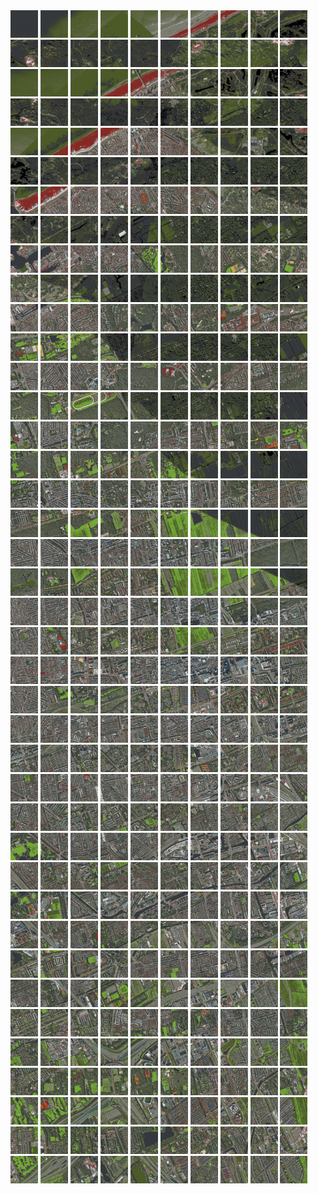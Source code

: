 <html>
<div>
<img src="https://github.com/HakkaTjakka/NL_TILE_MAP/blob/main/18/608/-1050/r.6080.-10500.png" height="44" width="44">
<img src="https://github.com/HakkaTjakka/NL_TILE_MAP/blob/main/18/608/-1050/r.6081.-10500.png" height="44" width="44">
<img src="https://github.com/HakkaTjakka/NL_TILE_MAP/blob/main/18/608/-1050/r.6082.-10500.png" height="44" width="44">
<img src="https://github.com/HakkaTjakka/NL_TILE_MAP/blob/main/18/608/-1050/r.6083.-10500.png" height="44" width="44">
<img src="https://github.com/HakkaTjakka/NL_TILE_MAP/blob/main/18/608/-1050/r.6084.-10500.png" height="44" width="44">
<img src="https://github.com/HakkaTjakka/NL_TILE_MAP/blob/main/18/608/-1050/r.6085.-10500.png" height="44" width="44">
<img src="https://github.com/HakkaTjakka/NL_TILE_MAP/blob/main/18/608/-1050/r.6086.-10500.png" height="44" width="44">
<img src="https://github.com/HakkaTjakka/NL_TILE_MAP/blob/main/18/608/-1050/r.6087.-10500.png" height="44" width="44">
<img src="https://github.com/HakkaTjakka/NL_TILE_MAP/blob/main/18/608/-1050/r.6088.-10500.png" height="44" width="44">
<img src="https://github.com/HakkaTjakka/NL_TILE_MAP/blob/main/18/608/-1050/r.6089.-10500.png" height="44" width="44">
<img src="https://github.com/HakkaTjakka/NL_TILE_MAP/blob/main/18/609/-1050/r.6090.-10500.png" height="44" width="44">
<img src="https://github.com/HakkaTjakka/NL_TILE_MAP/blob/main/18/609/-1050/r.6091.-10500.png" height="44" width="44">
<img src="https://github.com/HakkaTjakka/NL_TILE_MAP/blob/main/18/609/-1050/r.6092.-10500.png" height="44" width="44">
<img src="https://github.com/HakkaTjakka/NL_TILE_MAP/blob/main/18/609/-1050/r.6093.-10500.png" height="44" width="44">
<img src="https://github.com/HakkaTjakka/NL_TILE_MAP/blob/main/18/609/-1050/r.6094.-10500.png" height="44" width="44">
<img src="https://github.com/HakkaTjakka/NL_TILE_MAP/blob/main/18/609/-1050/r.6095.-10500.png" height="44" width="44">
<img src="https://github.com/HakkaTjakka/NL_TILE_MAP/blob/main/18/609/-1050/r.6096.-10500.png" height="44" width="44">
<img src="https://github.com/HakkaTjakka/NL_TILE_MAP/blob/main/18/609/-1050/r.6097.-10500.png" height="44" width="44">
<img src="https://github.com/HakkaTjakka/NL_TILE_MAP/blob/main/18/609/-1050/r.6098.-10500.png" height="44" width="44">
<img src="https://github.com/HakkaTjakka/NL_TILE_MAP/blob/main/18/609/-1050/r.6099.-10500.png" height="44" width="44">
<br>
<img src="https://github.com/HakkaTjakka/NL_TILE_MAP/blob/main/18/608/-1050/r.6080.-10499.png" height="44" width="44">
<img src="https://github.com/HakkaTjakka/NL_TILE_MAP/blob/main/18/608/-1050/r.6081.-10499.png" height="44" width="44">
<img src="https://github.com/HakkaTjakka/NL_TILE_MAP/blob/main/18/608/-1050/r.6082.-10499.png" height="44" width="44">
<img src="https://github.com/HakkaTjakka/NL_TILE_MAP/blob/main/18/608/-1050/r.6083.-10499.png" height="44" width="44">
<img src="https://github.com/HakkaTjakka/NL_TILE_MAP/blob/main/18/608/-1050/r.6084.-10499.png" height="44" width="44">
<img src="https://github.com/HakkaTjakka/NL_TILE_MAP/blob/main/18/608/-1050/r.6085.-10499.png" height="44" width="44">
<img src="https://github.com/HakkaTjakka/NL_TILE_MAP/blob/main/18/608/-1050/r.6086.-10499.png" height="44" width="44">
<img src="https://github.com/HakkaTjakka/NL_TILE_MAP/blob/main/18/608/-1050/r.6087.-10499.png" height="44" width="44">
<img src="https://github.com/HakkaTjakka/NL_TILE_MAP/blob/main/18/608/-1050/r.6088.-10499.png" height="44" width="44">
<img src="https://github.com/HakkaTjakka/NL_TILE_MAP/blob/main/18/608/-1050/r.6089.-10499.png" height="44" width="44">
<img src="https://github.com/HakkaTjakka/NL_TILE_MAP/blob/main/18/609/-1050/r.6090.-10499.png" height="44" width="44">
<img src="https://github.com/HakkaTjakka/NL_TILE_MAP/blob/main/18/609/-1050/r.6091.-10499.png" height="44" width="44">
<img src="https://github.com/HakkaTjakka/NL_TILE_MAP/blob/main/18/609/-1050/r.6092.-10499.png" height="44" width="44">
<img src="https://github.com/HakkaTjakka/NL_TILE_MAP/blob/main/18/609/-1050/r.6093.-10499.png" height="44" width="44">
<img src="https://github.com/HakkaTjakka/NL_TILE_MAP/blob/main/18/609/-1050/r.6094.-10499.png" height="44" width="44">
<img src="https://github.com/HakkaTjakka/NL_TILE_MAP/blob/main/18/609/-1050/r.6095.-10499.png" height="44" width="44">
<img src="https://github.com/HakkaTjakka/NL_TILE_MAP/blob/main/18/609/-1050/r.6096.-10499.png" height="44" width="44">
<img src="https://github.com/HakkaTjakka/NL_TILE_MAP/blob/main/18/609/-1050/r.6097.-10499.png" height="44" width="44">
<img src="https://github.com/HakkaTjakka/NL_TILE_MAP/blob/main/18/609/-1050/r.6098.-10499.png" height="44" width="44">
<img src="https://github.com/HakkaTjakka/NL_TILE_MAP/blob/main/18/609/-1050/r.6099.-10499.png" height="44" width="44">
<br>
<img src="https://github.com/HakkaTjakka/NL_TILE_MAP/blob/main/18/608/-1050/r.6080.-10498.png" height="44" width="44">
<img src="https://github.com/HakkaTjakka/NL_TILE_MAP/blob/main/18/608/-1050/r.6081.-10498.png" height="44" width="44">
<img src="https://github.com/HakkaTjakka/NL_TILE_MAP/blob/main/18/608/-1050/r.6082.-10498.png" height="44" width="44">
<img src="https://github.com/HakkaTjakka/NL_TILE_MAP/blob/main/18/608/-1050/r.6083.-10498.png" height="44" width="44">
<img src="https://github.com/HakkaTjakka/NL_TILE_MAP/blob/main/18/608/-1050/r.6084.-10498.png" height="44" width="44">
<img src="https://github.com/HakkaTjakka/NL_TILE_MAP/blob/main/18/608/-1050/r.6085.-10498.png" height="44" width="44">
<img src="https://github.com/HakkaTjakka/NL_TILE_MAP/blob/main/18/608/-1050/r.6086.-10498.png" height="44" width="44">
<img src="https://github.com/HakkaTjakka/NL_TILE_MAP/blob/main/18/608/-1050/r.6087.-10498.png" height="44" width="44">
<img src="https://github.com/HakkaTjakka/NL_TILE_MAP/blob/main/18/608/-1050/r.6088.-10498.png" height="44" width="44">
<img src="https://github.com/HakkaTjakka/NL_TILE_MAP/blob/main/18/608/-1050/r.6089.-10498.png" height="44" width="44">
<img src="https://github.com/HakkaTjakka/NL_TILE_MAP/blob/main/18/609/-1050/r.6090.-10498.png" height="44" width="44">
<img src="https://github.com/HakkaTjakka/NL_TILE_MAP/blob/main/18/609/-1050/r.6091.-10498.png" height="44" width="44">
<img src="https://github.com/HakkaTjakka/NL_TILE_MAP/blob/main/18/609/-1050/r.6092.-10498.png" height="44" width="44">
<img src="https://github.com/HakkaTjakka/NL_TILE_MAP/blob/main/18/609/-1050/r.6093.-10498.png" height="44" width="44">
<img src="https://github.com/HakkaTjakka/NL_TILE_MAP/blob/main/18/609/-1050/r.6094.-10498.png" height="44" width="44">
<img src="https://github.com/HakkaTjakka/NL_TILE_MAP/blob/main/18/609/-1050/r.6095.-10498.png" height="44" width="44">
<img src="https://github.com/HakkaTjakka/NL_TILE_MAP/blob/main/18/609/-1050/r.6096.-10498.png" height="44" width="44">
<img src="https://github.com/HakkaTjakka/NL_TILE_MAP/blob/main/18/609/-1050/r.6097.-10498.png" height="44" width="44">
<img src="https://github.com/HakkaTjakka/NL_TILE_MAP/blob/main/18/609/-1050/r.6098.-10498.png" height="44" width="44">
<img src="https://github.com/HakkaTjakka/NL_TILE_MAP/blob/main/18/609/-1050/r.6099.-10498.png" height="44" width="44">
<br>
<img src="https://github.com/HakkaTjakka/NL_TILE_MAP/blob/main/18/608/-1050/r.6080.-10497.png" height="44" width="44">
<img src="https://github.com/HakkaTjakka/NL_TILE_MAP/blob/main/18/608/-1050/r.6081.-10497.png" height="44" width="44">
<img src="https://github.com/HakkaTjakka/NL_TILE_MAP/blob/main/18/608/-1050/r.6082.-10497.png" height="44" width="44">
<img src="https://github.com/HakkaTjakka/NL_TILE_MAP/blob/main/18/608/-1050/r.6083.-10497.png" height="44" width="44">
<img src="https://github.com/HakkaTjakka/NL_TILE_MAP/blob/main/18/608/-1050/r.6084.-10497.png" height="44" width="44">
<img src="https://github.com/HakkaTjakka/NL_TILE_MAP/blob/main/18/608/-1050/r.6085.-10497.png" height="44" width="44">
<img src="https://github.com/HakkaTjakka/NL_TILE_MAP/blob/main/18/608/-1050/r.6086.-10497.png" height="44" width="44">
<img src="https://github.com/HakkaTjakka/NL_TILE_MAP/blob/main/18/608/-1050/r.6087.-10497.png" height="44" width="44">
<img src="https://github.com/HakkaTjakka/NL_TILE_MAP/blob/main/18/608/-1050/r.6088.-10497.png" height="44" width="44">
<img src="https://github.com/HakkaTjakka/NL_TILE_MAP/blob/main/18/608/-1050/r.6089.-10497.png" height="44" width="44">
<img src="https://github.com/HakkaTjakka/NL_TILE_MAP/blob/main/18/609/-1050/r.6090.-10497.png" height="44" width="44">
<img src="https://github.com/HakkaTjakka/NL_TILE_MAP/blob/main/18/609/-1050/r.6091.-10497.png" height="44" width="44">
<img src="https://github.com/HakkaTjakka/NL_TILE_MAP/blob/main/18/609/-1050/r.6092.-10497.png" height="44" width="44">
<img src="https://github.com/HakkaTjakka/NL_TILE_MAP/blob/main/18/609/-1050/r.6093.-10497.png" height="44" width="44">
<img src="https://github.com/HakkaTjakka/NL_TILE_MAP/blob/main/18/609/-1050/r.6094.-10497.png" height="44" width="44">
<img src="https://github.com/HakkaTjakka/NL_TILE_MAP/blob/main/18/609/-1050/r.6095.-10497.png" height="44" width="44">
<img src="https://github.com/HakkaTjakka/NL_TILE_MAP/blob/main/18/609/-1050/r.6096.-10497.png" height="44" width="44">
<img src="https://github.com/HakkaTjakka/NL_TILE_MAP/blob/main/18/609/-1050/r.6097.-10497.png" height="44" width="44">
<img src="https://github.com/HakkaTjakka/NL_TILE_MAP/blob/main/18/609/-1050/r.6098.-10497.png" height="44" width="44">
<img src="https://github.com/HakkaTjakka/NL_TILE_MAP/blob/main/18/609/-1050/r.6099.-10497.png" height="44" width="44">
<br>
<img src="https://github.com/HakkaTjakka/NL_TILE_MAP/blob/main/18/608/-1050/r.6080.-10496.png" height="44" width="44">
<img src="https://github.com/HakkaTjakka/NL_TILE_MAP/blob/main/18/608/-1050/r.6081.-10496.png" height="44" width="44">
<img src="https://github.com/HakkaTjakka/NL_TILE_MAP/blob/main/18/608/-1050/r.6082.-10496.png" height="44" width="44">
<img src="https://github.com/HakkaTjakka/NL_TILE_MAP/blob/main/18/608/-1050/r.6083.-10496.png" height="44" width="44">
<img src="https://github.com/HakkaTjakka/NL_TILE_MAP/blob/main/18/608/-1050/r.6084.-10496.png" height="44" width="44">
<img src="https://github.com/HakkaTjakka/NL_TILE_MAP/blob/main/18/608/-1050/r.6085.-10496.png" height="44" width="44">
<img src="https://github.com/HakkaTjakka/NL_TILE_MAP/blob/main/18/608/-1050/r.6086.-10496.png" height="44" width="44">
<img src="https://github.com/HakkaTjakka/NL_TILE_MAP/blob/main/18/608/-1050/r.6087.-10496.png" height="44" width="44">
<img src="https://github.com/HakkaTjakka/NL_TILE_MAP/blob/main/18/608/-1050/r.6088.-10496.png" height="44" width="44">
<img src="https://github.com/HakkaTjakka/NL_TILE_MAP/blob/main/18/608/-1050/r.6089.-10496.png" height="44" width="44">
<img src="https://github.com/HakkaTjakka/NL_TILE_MAP/blob/main/18/609/-1050/r.6090.-10496.png" height="44" width="44">
<img src="https://github.com/HakkaTjakka/NL_TILE_MAP/blob/main/18/609/-1050/r.6091.-10496.png" height="44" width="44">
<img src="https://github.com/HakkaTjakka/NL_TILE_MAP/blob/main/18/609/-1050/r.6092.-10496.png" height="44" width="44">
<img src="https://github.com/HakkaTjakka/NL_TILE_MAP/blob/main/18/609/-1050/r.6093.-10496.png" height="44" width="44">
<img src="https://github.com/HakkaTjakka/NL_TILE_MAP/blob/main/18/609/-1050/r.6094.-10496.png" height="44" width="44">
<img src="https://github.com/HakkaTjakka/NL_TILE_MAP/blob/main/18/609/-1050/r.6095.-10496.png" height="44" width="44">
<img src="https://github.com/HakkaTjakka/NL_TILE_MAP/blob/main/18/609/-1050/r.6096.-10496.png" height="44" width="44">
<img src="https://github.com/HakkaTjakka/NL_TILE_MAP/blob/main/18/609/-1050/r.6097.-10496.png" height="44" width="44">
<img src="https://github.com/HakkaTjakka/NL_TILE_MAP/blob/main/18/609/-1050/r.6098.-10496.png" height="44" width="44">
<img src="https://github.com/HakkaTjakka/NL_TILE_MAP/blob/main/18/609/-1050/r.6099.-10496.png" height="44" width="44">
<br>
<img src="https://github.com/HakkaTjakka/NL_TILE_MAP/blob/main/18/608/-1050/r.6080.-10495.png" height="44" width="44">
<img src="https://github.com/HakkaTjakka/NL_TILE_MAP/blob/main/18/608/-1050/r.6081.-10495.png" height="44" width="44">
<img src="https://github.com/HakkaTjakka/NL_TILE_MAP/blob/main/18/608/-1050/r.6082.-10495.png" height="44" width="44">
<img src="https://github.com/HakkaTjakka/NL_TILE_MAP/blob/main/18/608/-1050/r.6083.-10495.png" height="44" width="44">
<img src="https://github.com/HakkaTjakka/NL_TILE_MAP/blob/main/18/608/-1050/r.6084.-10495.png" height="44" width="44">
<img src="https://github.com/HakkaTjakka/NL_TILE_MAP/blob/main/18/608/-1050/r.6085.-10495.png" height="44" width="44">
<img src="https://github.com/HakkaTjakka/NL_TILE_MAP/blob/main/18/608/-1050/r.6086.-10495.png" height="44" width="44">
<img src="https://github.com/HakkaTjakka/NL_TILE_MAP/blob/main/18/608/-1050/r.6087.-10495.png" height="44" width="44">
<img src="https://github.com/HakkaTjakka/NL_TILE_MAP/blob/main/18/608/-1050/r.6088.-10495.png" height="44" width="44">
<img src="https://github.com/HakkaTjakka/NL_TILE_MAP/blob/main/18/608/-1050/r.6089.-10495.png" height="44" width="44">
<img src="https://github.com/HakkaTjakka/NL_TILE_MAP/blob/main/18/609/-1050/r.6090.-10495.png" height="44" width="44">
<img src="https://github.com/HakkaTjakka/NL_TILE_MAP/blob/main/18/609/-1050/r.6091.-10495.png" height="44" width="44">
<img src="https://github.com/HakkaTjakka/NL_TILE_MAP/blob/main/18/609/-1050/r.6092.-10495.png" height="44" width="44">
<img src="https://github.com/HakkaTjakka/NL_TILE_MAP/blob/main/18/609/-1050/r.6093.-10495.png" height="44" width="44">
<img src="https://github.com/HakkaTjakka/NL_TILE_MAP/blob/main/18/609/-1050/r.6094.-10495.png" height="44" width="44">
<img src="https://github.com/HakkaTjakka/NL_TILE_MAP/blob/main/18/609/-1050/r.6095.-10495.png" height="44" width="44">
<img src="https://github.com/HakkaTjakka/NL_TILE_MAP/blob/main/18/609/-1050/r.6096.-10495.png" height="44" width="44">
<img src="https://github.com/HakkaTjakka/NL_TILE_MAP/blob/main/18/609/-1050/r.6097.-10495.png" height="44" width="44">
<img src="https://github.com/HakkaTjakka/NL_TILE_MAP/blob/main/18/609/-1050/r.6098.-10495.png" height="44" width="44">
<img src="https://github.com/HakkaTjakka/NL_TILE_MAP/blob/main/18/609/-1050/r.6099.-10495.png" height="44" width="44">
<br>
<img src="https://github.com/HakkaTjakka/NL_TILE_MAP/blob/main/18/608/-1050/r.6080.-10494.png" height="44" width="44">
<img src="https://github.com/HakkaTjakka/NL_TILE_MAP/blob/main/18/608/-1050/r.6081.-10494.png" height="44" width="44">
<img src="https://github.com/HakkaTjakka/NL_TILE_MAP/blob/main/18/608/-1050/r.6082.-10494.png" height="44" width="44">
<img src="https://github.com/HakkaTjakka/NL_TILE_MAP/blob/main/18/608/-1050/r.6083.-10494.png" height="44" width="44">
<img src="https://github.com/HakkaTjakka/NL_TILE_MAP/blob/main/18/608/-1050/r.6084.-10494.png" height="44" width="44">
<img src="https://github.com/HakkaTjakka/NL_TILE_MAP/blob/main/18/608/-1050/r.6085.-10494.png" height="44" width="44">
<img src="https://github.com/HakkaTjakka/NL_TILE_MAP/blob/main/18/608/-1050/r.6086.-10494.png" height="44" width="44">
<img src="https://github.com/HakkaTjakka/NL_TILE_MAP/blob/main/18/608/-1050/r.6087.-10494.png" height="44" width="44">
<img src="https://github.com/HakkaTjakka/NL_TILE_MAP/blob/main/18/608/-1050/r.6088.-10494.png" height="44" width="44">
<img src="https://github.com/HakkaTjakka/NL_TILE_MAP/blob/main/18/608/-1050/r.6089.-10494.png" height="44" width="44">
<img src="https://github.com/HakkaTjakka/NL_TILE_MAP/blob/main/18/609/-1050/r.6090.-10494.png" height="44" width="44">
<img src="https://github.com/HakkaTjakka/NL_TILE_MAP/blob/main/18/609/-1050/r.6091.-10494.png" height="44" width="44">
<img src="https://github.com/HakkaTjakka/NL_TILE_MAP/blob/main/18/609/-1050/r.6092.-10494.png" height="44" width="44">
<img src="https://github.com/HakkaTjakka/NL_TILE_MAP/blob/main/18/609/-1050/r.6093.-10494.png" height="44" width="44">
<img src="https://github.com/HakkaTjakka/NL_TILE_MAP/blob/main/18/609/-1050/r.6094.-10494.png" height="44" width="44">
<img src="https://github.com/HakkaTjakka/NL_TILE_MAP/blob/main/18/609/-1050/r.6095.-10494.png" height="44" width="44">
<img src="https://github.com/HakkaTjakka/NL_TILE_MAP/blob/main/18/609/-1050/r.6096.-10494.png" height="44" width="44">
<img src="https://github.com/HakkaTjakka/NL_TILE_MAP/blob/main/18/609/-1050/r.6097.-10494.png" height="44" width="44">
<img src="https://github.com/HakkaTjakka/NL_TILE_MAP/blob/main/18/609/-1050/r.6098.-10494.png" height="44" width="44">
<img src="https://github.com/HakkaTjakka/NL_TILE_MAP/blob/main/18/609/-1050/r.6099.-10494.png" height="44" width="44">
<br>
<img src="https://github.com/HakkaTjakka/NL_TILE_MAP/blob/main/18/608/-1050/r.6080.-10493.png" height="44" width="44">
<img src="https://github.com/HakkaTjakka/NL_TILE_MAP/blob/main/18/608/-1050/r.6081.-10493.png" height="44" width="44">
<img src="https://github.com/HakkaTjakka/NL_TILE_MAP/blob/main/18/608/-1050/r.6082.-10493.png" height="44" width="44">
<img src="https://github.com/HakkaTjakka/NL_TILE_MAP/blob/main/18/608/-1050/r.6083.-10493.png" height="44" width="44">
<img src="https://github.com/HakkaTjakka/NL_TILE_MAP/blob/main/18/608/-1050/r.6084.-10493.png" height="44" width="44">
<img src="https://github.com/HakkaTjakka/NL_TILE_MAP/blob/main/18/608/-1050/r.6085.-10493.png" height="44" width="44">
<img src="https://github.com/HakkaTjakka/NL_TILE_MAP/blob/main/18/608/-1050/r.6086.-10493.png" height="44" width="44">
<img src="https://github.com/HakkaTjakka/NL_TILE_MAP/blob/main/18/608/-1050/r.6087.-10493.png" height="44" width="44">
<img src="https://github.com/HakkaTjakka/NL_TILE_MAP/blob/main/18/608/-1050/r.6088.-10493.png" height="44" width="44">
<img src="https://github.com/HakkaTjakka/NL_TILE_MAP/blob/main/18/608/-1050/r.6089.-10493.png" height="44" width="44">
<img src="https://github.com/HakkaTjakka/NL_TILE_MAP/blob/main/18/609/-1050/r.6090.-10493.png" height="44" width="44">
<img src="https://github.com/HakkaTjakka/NL_TILE_MAP/blob/main/18/609/-1050/r.6091.-10493.png" height="44" width="44">
<img src="https://github.com/HakkaTjakka/NL_TILE_MAP/blob/main/18/609/-1050/r.6092.-10493.png" height="44" width="44">
<img src="https://github.com/HakkaTjakka/NL_TILE_MAP/blob/main/18/609/-1050/r.6093.-10493.png" height="44" width="44">
<img src="https://github.com/HakkaTjakka/NL_TILE_MAP/blob/main/18/609/-1050/r.6094.-10493.png" height="44" width="44">
<img src="https://github.com/HakkaTjakka/NL_TILE_MAP/blob/main/18/609/-1050/r.6095.-10493.png" height="44" width="44">
<img src="https://github.com/HakkaTjakka/NL_TILE_MAP/blob/main/18/609/-1050/r.6096.-10493.png" height="44" width="44">
<img src="https://github.com/HakkaTjakka/NL_TILE_MAP/blob/main/18/609/-1050/r.6097.-10493.png" height="44" width="44">
<img src="https://github.com/HakkaTjakka/NL_TILE_MAP/blob/main/18/609/-1050/r.6098.-10493.png" height="44" width="44">
<img src="https://github.com/HakkaTjakka/NL_TILE_MAP/blob/main/18/609/-1050/r.6099.-10493.png" height="44" width="44">
<br>
<img src="https://github.com/HakkaTjakka/NL_TILE_MAP/blob/main/18/608/-1050/r.6080.-10492.png" height="44" width="44">
<img src="https://github.com/HakkaTjakka/NL_TILE_MAP/blob/main/18/608/-1050/r.6081.-10492.png" height="44" width="44">
<img src="https://github.com/HakkaTjakka/NL_TILE_MAP/blob/main/18/608/-1050/r.6082.-10492.png" height="44" width="44">
<img src="https://github.com/HakkaTjakka/NL_TILE_MAP/blob/main/18/608/-1050/r.6083.-10492.png" height="44" width="44">
<img src="https://github.com/HakkaTjakka/NL_TILE_MAP/blob/main/18/608/-1050/r.6084.-10492.png" height="44" width="44">
<img src="https://github.com/HakkaTjakka/NL_TILE_MAP/blob/main/18/608/-1050/r.6085.-10492.png" height="44" width="44">
<img src="https://github.com/HakkaTjakka/NL_TILE_MAP/blob/main/18/608/-1050/r.6086.-10492.png" height="44" width="44">
<img src="https://github.com/HakkaTjakka/NL_TILE_MAP/blob/main/18/608/-1050/r.6087.-10492.png" height="44" width="44">
<img src="https://github.com/HakkaTjakka/NL_TILE_MAP/blob/main/18/608/-1050/r.6088.-10492.png" height="44" width="44">
<img src="https://github.com/HakkaTjakka/NL_TILE_MAP/blob/main/18/608/-1050/r.6089.-10492.png" height="44" width="44">
<img src="https://github.com/HakkaTjakka/NL_TILE_MAP/blob/main/18/609/-1050/r.6090.-10492.png" height="44" width="44">
<img src="https://github.com/HakkaTjakka/NL_TILE_MAP/blob/main/18/609/-1050/r.6091.-10492.png" height="44" width="44">
<img src="https://github.com/HakkaTjakka/NL_TILE_MAP/blob/main/18/609/-1050/r.6092.-10492.png" height="44" width="44">
<img src="https://github.com/HakkaTjakka/NL_TILE_MAP/blob/main/18/609/-1050/r.6093.-10492.png" height="44" width="44">
<img src="https://github.com/HakkaTjakka/NL_TILE_MAP/blob/main/18/609/-1050/r.6094.-10492.png" height="44" width="44">
<img src="https://github.com/HakkaTjakka/NL_TILE_MAP/blob/main/18/609/-1050/r.6095.-10492.png" height="44" width="44">
<img src="https://github.com/HakkaTjakka/NL_TILE_MAP/blob/main/18/609/-1050/r.6096.-10492.png" height="44" width="44">
<img src="https://github.com/HakkaTjakka/NL_TILE_MAP/blob/main/18/609/-1050/r.6097.-10492.png" height="44" width="44">
<img src="https://github.com/HakkaTjakka/NL_TILE_MAP/blob/main/18/609/-1050/r.6098.-10492.png" height="44" width="44">
<img src="https://github.com/HakkaTjakka/NL_TILE_MAP/blob/main/18/609/-1050/r.6099.-10492.png" height="44" width="44">
<br>
<img src="https://github.com/HakkaTjakka/NL_TILE_MAP/blob/main/18/608/-1050/r.6080.-10491.png" height="44" width="44">
<img src="https://github.com/HakkaTjakka/NL_TILE_MAP/blob/main/18/608/-1050/r.6081.-10491.png" height="44" width="44">
<img src="https://github.com/HakkaTjakka/NL_TILE_MAP/blob/main/18/608/-1050/r.6082.-10491.png" height="44" width="44">
<img src="https://github.com/HakkaTjakka/NL_TILE_MAP/blob/main/18/608/-1050/r.6083.-10491.png" height="44" width="44">
<img src="https://github.com/HakkaTjakka/NL_TILE_MAP/blob/main/18/608/-1050/r.6084.-10491.png" height="44" width="44">
<img src="https://github.com/HakkaTjakka/NL_TILE_MAP/blob/main/18/608/-1050/r.6085.-10491.png" height="44" width="44">
<img src="https://github.com/HakkaTjakka/NL_TILE_MAP/blob/main/18/608/-1050/r.6086.-10491.png" height="44" width="44">
<img src="https://github.com/HakkaTjakka/NL_TILE_MAP/blob/main/18/608/-1050/r.6087.-10491.png" height="44" width="44">
<img src="https://github.com/HakkaTjakka/NL_TILE_MAP/blob/main/18/608/-1050/r.6088.-10491.png" height="44" width="44">
<img src="https://github.com/HakkaTjakka/NL_TILE_MAP/blob/main/18/608/-1050/r.6089.-10491.png" height="44" width="44">
<img src="https://github.com/HakkaTjakka/NL_TILE_MAP/blob/main/18/609/-1050/r.6090.-10491.png" height="44" width="44">
<img src="https://github.com/HakkaTjakka/NL_TILE_MAP/blob/main/18/609/-1050/r.6091.-10491.png" height="44" width="44">
<img src="https://github.com/HakkaTjakka/NL_TILE_MAP/blob/main/18/609/-1050/r.6092.-10491.png" height="44" width="44">
<img src="https://github.com/HakkaTjakka/NL_TILE_MAP/blob/main/18/609/-1050/r.6093.-10491.png" height="44" width="44">
<img src="https://github.com/HakkaTjakka/NL_TILE_MAP/blob/main/18/609/-1050/r.6094.-10491.png" height="44" width="44">
<img src="https://github.com/HakkaTjakka/NL_TILE_MAP/blob/main/18/609/-1050/r.6095.-10491.png" height="44" width="44">
<img src="https://github.com/HakkaTjakka/NL_TILE_MAP/blob/main/18/609/-1050/r.6096.-10491.png" height="44" width="44">
<img src="https://github.com/HakkaTjakka/NL_TILE_MAP/blob/main/18/609/-1050/r.6097.-10491.png" height="44" width="44">
<img src="https://github.com/HakkaTjakka/NL_TILE_MAP/blob/main/18/609/-1050/r.6098.-10491.png" height="44" width="44">
<img src="https://github.com/HakkaTjakka/NL_TILE_MAP/blob/main/18/609/-1050/r.6099.-10491.png" height="44" width="44">
<br>
<img src="https://github.com/HakkaTjakka/NL_TILE_MAP/blob/main/18/608/-1049/r.6080.-10490.png" height="44" width="44">
<img src="https://github.com/HakkaTjakka/NL_TILE_MAP/blob/main/18/608/-1049/r.6081.-10490.png" height="44" width="44">
<img src="https://github.com/HakkaTjakka/NL_TILE_MAP/blob/main/18/608/-1049/r.6082.-10490.png" height="44" width="44">
<img src="https://github.com/HakkaTjakka/NL_TILE_MAP/blob/main/18/608/-1049/r.6083.-10490.png" height="44" width="44">
<img src="https://github.com/HakkaTjakka/NL_TILE_MAP/blob/main/18/608/-1049/r.6084.-10490.png" height="44" width="44">
<img src="https://github.com/HakkaTjakka/NL_TILE_MAP/blob/main/18/608/-1049/r.6085.-10490.png" height="44" width="44">
<img src="https://github.com/HakkaTjakka/NL_TILE_MAP/blob/main/18/608/-1049/r.6086.-10490.png" height="44" width="44">
<img src="https://github.com/HakkaTjakka/NL_TILE_MAP/blob/main/18/608/-1049/r.6087.-10490.png" height="44" width="44">
<img src="https://github.com/HakkaTjakka/NL_TILE_MAP/blob/main/18/608/-1049/r.6088.-10490.png" height="44" width="44">
<img src="https://github.com/HakkaTjakka/NL_TILE_MAP/blob/main/18/608/-1049/r.6089.-10490.png" height="44" width="44">
<img src="https://github.com/HakkaTjakka/NL_TILE_MAP/blob/main/18/609/-1049/r.6090.-10490.png" height="44" width="44">
<img src="https://github.com/HakkaTjakka/NL_TILE_MAP/blob/main/18/609/-1049/r.6091.-10490.png" height="44" width="44">
<img src="https://github.com/HakkaTjakka/NL_TILE_MAP/blob/main/18/609/-1049/r.6092.-10490.png" height="44" width="44">
<img src="https://github.com/HakkaTjakka/NL_TILE_MAP/blob/main/18/609/-1049/r.6093.-10490.png" height="44" width="44">
<img src="https://github.com/HakkaTjakka/NL_TILE_MAP/blob/main/18/609/-1049/r.6094.-10490.png" height="44" width="44">
<img src="https://github.com/HakkaTjakka/NL_TILE_MAP/blob/main/18/609/-1049/r.6095.-10490.png" height="44" width="44">
<img src="https://github.com/HakkaTjakka/NL_TILE_MAP/blob/main/18/609/-1049/r.6096.-10490.png" height="44" width="44">
<img src="https://github.com/HakkaTjakka/NL_TILE_MAP/blob/main/18/609/-1049/r.6097.-10490.png" height="44" width="44">
<img src="https://github.com/HakkaTjakka/NL_TILE_MAP/blob/main/18/609/-1049/r.6098.-10490.png" height="44" width="44">
<img src="https://github.com/HakkaTjakka/NL_TILE_MAP/blob/main/18/609/-1049/r.6099.-10490.png" height="44" width="44">
<br>
<img src="https://github.com/HakkaTjakka/NL_TILE_MAP/blob/main/18/608/-1049/r.6080.-10489.png" height="44" width="44">
<img src="https://github.com/HakkaTjakka/NL_TILE_MAP/blob/main/18/608/-1049/r.6081.-10489.png" height="44" width="44">
<img src="https://github.com/HakkaTjakka/NL_TILE_MAP/blob/main/18/608/-1049/r.6082.-10489.png" height="44" width="44">
<img src="https://github.com/HakkaTjakka/NL_TILE_MAP/blob/main/18/608/-1049/r.6083.-10489.png" height="44" width="44">
<img src="https://github.com/HakkaTjakka/NL_TILE_MAP/blob/main/18/608/-1049/r.6084.-10489.png" height="44" width="44">
<img src="https://github.com/HakkaTjakka/NL_TILE_MAP/blob/main/18/608/-1049/r.6085.-10489.png" height="44" width="44">
<img src="https://github.com/HakkaTjakka/NL_TILE_MAP/blob/main/18/608/-1049/r.6086.-10489.png" height="44" width="44">
<img src="https://github.com/HakkaTjakka/NL_TILE_MAP/blob/main/18/608/-1049/r.6087.-10489.png" height="44" width="44">
<img src="https://github.com/HakkaTjakka/NL_TILE_MAP/blob/main/18/608/-1049/r.6088.-10489.png" height="44" width="44">
<img src="https://github.com/HakkaTjakka/NL_TILE_MAP/blob/main/18/608/-1049/r.6089.-10489.png" height="44" width="44">
<img src="https://github.com/HakkaTjakka/NL_TILE_MAP/blob/main/18/609/-1049/r.6090.-10489.png" height="44" width="44">
<img src="https://github.com/HakkaTjakka/NL_TILE_MAP/blob/main/18/609/-1049/r.6091.-10489.png" height="44" width="44">
<img src="https://github.com/HakkaTjakka/NL_TILE_MAP/blob/main/18/609/-1049/r.6092.-10489.png" height="44" width="44">
<img src="https://github.com/HakkaTjakka/NL_TILE_MAP/blob/main/18/609/-1049/r.6093.-10489.png" height="44" width="44">
<img src="https://github.com/HakkaTjakka/NL_TILE_MAP/blob/main/18/609/-1049/r.6094.-10489.png" height="44" width="44">
<img src="https://github.com/HakkaTjakka/NL_TILE_MAP/blob/main/18/609/-1049/r.6095.-10489.png" height="44" width="44">
<img src="https://github.com/HakkaTjakka/NL_TILE_MAP/blob/main/18/609/-1049/r.6096.-10489.png" height="44" width="44">
<img src="https://github.com/HakkaTjakka/NL_TILE_MAP/blob/main/18/609/-1049/r.6097.-10489.png" height="44" width="44">
<img src="https://github.com/HakkaTjakka/NL_TILE_MAP/blob/main/18/609/-1049/r.6098.-10489.png" height="44" width="44">
<img src="https://github.com/HakkaTjakka/NL_TILE_MAP/blob/main/18/609/-1049/r.6099.-10489.png" height="44" width="44">
<br>
<img src="https://github.com/HakkaTjakka/NL_TILE_MAP/blob/main/18/608/-1049/r.6080.-10488.png" height="44" width="44">
<img src="https://github.com/HakkaTjakka/NL_TILE_MAP/blob/main/18/608/-1049/r.6081.-10488.png" height="44" width="44">
<img src="https://github.com/HakkaTjakka/NL_TILE_MAP/blob/main/18/608/-1049/r.6082.-10488.png" height="44" width="44">
<img src="https://github.com/HakkaTjakka/NL_TILE_MAP/blob/main/18/608/-1049/r.6083.-10488.png" height="44" width="44">
<img src="https://github.com/HakkaTjakka/NL_TILE_MAP/blob/main/18/608/-1049/r.6084.-10488.png" height="44" width="44">
<img src="https://github.com/HakkaTjakka/NL_TILE_MAP/blob/main/18/608/-1049/r.6085.-10488.png" height="44" width="44">
<img src="https://github.com/HakkaTjakka/NL_TILE_MAP/blob/main/18/608/-1049/r.6086.-10488.png" height="44" width="44">
<img src="https://github.com/HakkaTjakka/NL_TILE_MAP/blob/main/18/608/-1049/r.6087.-10488.png" height="44" width="44">
<img src="https://github.com/HakkaTjakka/NL_TILE_MAP/blob/main/18/608/-1049/r.6088.-10488.png" height="44" width="44">
<img src="https://github.com/HakkaTjakka/NL_TILE_MAP/blob/main/18/608/-1049/r.6089.-10488.png" height="44" width="44">
<img src="https://github.com/HakkaTjakka/NL_TILE_MAP/blob/main/18/609/-1049/r.6090.-10488.png" height="44" width="44">
<img src="https://github.com/HakkaTjakka/NL_TILE_MAP/blob/main/18/609/-1049/r.6091.-10488.png" height="44" width="44">
<img src="https://github.com/HakkaTjakka/NL_TILE_MAP/blob/main/18/609/-1049/r.6092.-10488.png" height="44" width="44">
<img src="https://github.com/HakkaTjakka/NL_TILE_MAP/blob/main/18/609/-1049/r.6093.-10488.png" height="44" width="44">
<img src="https://github.com/HakkaTjakka/NL_TILE_MAP/blob/main/18/609/-1049/r.6094.-10488.png" height="44" width="44">
<img src="https://github.com/HakkaTjakka/NL_TILE_MAP/blob/main/18/609/-1049/r.6095.-10488.png" height="44" width="44">
<img src="https://github.com/HakkaTjakka/NL_TILE_MAP/blob/main/18/609/-1049/r.6096.-10488.png" height="44" width="44">
<img src="https://github.com/HakkaTjakka/NL_TILE_MAP/blob/main/18/609/-1049/r.6097.-10488.png" height="44" width="44">
<img src="https://github.com/HakkaTjakka/NL_TILE_MAP/blob/main/18/609/-1049/r.6098.-10488.png" height="44" width="44">
<img src="https://github.com/HakkaTjakka/NL_TILE_MAP/blob/main/18/609/-1049/r.6099.-10488.png" height="44" width="44">
<br>
<img src="https://github.com/HakkaTjakka/NL_TILE_MAP/blob/main/18/608/-1049/r.6080.-10487.png" height="44" width="44">
<img src="https://github.com/HakkaTjakka/NL_TILE_MAP/blob/main/18/608/-1049/r.6081.-10487.png" height="44" width="44">
<img src="https://github.com/HakkaTjakka/NL_TILE_MAP/blob/main/18/608/-1049/r.6082.-10487.png" height="44" width="44">
<img src="https://github.com/HakkaTjakka/NL_TILE_MAP/blob/main/18/608/-1049/r.6083.-10487.png" height="44" width="44">
<img src="https://github.com/HakkaTjakka/NL_TILE_MAP/blob/main/18/608/-1049/r.6084.-10487.png" height="44" width="44">
<img src="https://github.com/HakkaTjakka/NL_TILE_MAP/blob/main/18/608/-1049/r.6085.-10487.png" height="44" width="44">
<img src="https://github.com/HakkaTjakka/NL_TILE_MAP/blob/main/18/608/-1049/r.6086.-10487.png" height="44" width="44">
<img src="https://github.com/HakkaTjakka/NL_TILE_MAP/blob/main/18/608/-1049/r.6087.-10487.png" height="44" width="44">
<img src="https://github.com/HakkaTjakka/NL_TILE_MAP/blob/main/18/608/-1049/r.6088.-10487.png" height="44" width="44">
<img src="https://github.com/HakkaTjakka/NL_TILE_MAP/blob/main/18/608/-1049/r.6089.-10487.png" height="44" width="44">
<img src="https://github.com/HakkaTjakka/NL_TILE_MAP/blob/main/18/609/-1049/r.6090.-10487.png" height="44" width="44">
<img src="https://github.com/HakkaTjakka/NL_TILE_MAP/blob/main/18/609/-1049/r.6091.-10487.png" height="44" width="44">
<img src="https://github.com/HakkaTjakka/NL_TILE_MAP/blob/main/18/609/-1049/r.6092.-10487.png" height="44" width="44">
<img src="https://github.com/HakkaTjakka/NL_TILE_MAP/blob/main/18/609/-1049/r.6093.-10487.png" height="44" width="44">
<img src="https://github.com/HakkaTjakka/NL_TILE_MAP/blob/main/18/609/-1049/r.6094.-10487.png" height="44" width="44">
<img src="https://github.com/HakkaTjakka/NL_TILE_MAP/blob/main/18/609/-1049/r.6095.-10487.png" height="44" width="44">
<img src="https://github.com/HakkaTjakka/NL_TILE_MAP/blob/main/18/609/-1049/r.6096.-10487.png" height="44" width="44">
<img src="https://github.com/HakkaTjakka/NL_TILE_MAP/blob/main/18/609/-1049/r.6097.-10487.png" height="44" width="44">
<img src="https://github.com/HakkaTjakka/NL_TILE_MAP/blob/main/18/609/-1049/r.6098.-10487.png" height="44" width="44">
<img src="https://github.com/HakkaTjakka/NL_TILE_MAP/blob/main/18/609/-1049/r.6099.-10487.png" height="44" width="44">
<br>
<img src="https://github.com/HakkaTjakka/NL_TILE_MAP/blob/main/18/608/-1049/r.6080.-10486.png" height="44" width="44">
<img src="https://github.com/HakkaTjakka/NL_TILE_MAP/blob/main/18/608/-1049/r.6081.-10486.png" height="44" width="44">
<img src="https://github.com/HakkaTjakka/NL_TILE_MAP/blob/main/18/608/-1049/r.6082.-10486.png" height="44" width="44">
<img src="https://github.com/HakkaTjakka/NL_TILE_MAP/blob/main/18/608/-1049/r.6083.-10486.png" height="44" width="44">
<img src="https://github.com/HakkaTjakka/NL_TILE_MAP/blob/main/18/608/-1049/r.6084.-10486.png" height="44" width="44">
<img src="https://github.com/HakkaTjakka/NL_TILE_MAP/blob/main/18/608/-1049/r.6085.-10486.png" height="44" width="44">
<img src="https://github.com/HakkaTjakka/NL_TILE_MAP/blob/main/18/608/-1049/r.6086.-10486.png" height="44" width="44">
<img src="https://github.com/HakkaTjakka/NL_TILE_MAP/blob/main/18/608/-1049/r.6087.-10486.png" height="44" width="44">
<img src="https://github.com/HakkaTjakka/NL_TILE_MAP/blob/main/18/608/-1049/r.6088.-10486.png" height="44" width="44">
<img src="https://github.com/HakkaTjakka/NL_TILE_MAP/blob/main/18/608/-1049/r.6089.-10486.png" height="44" width="44">
<img src="https://github.com/HakkaTjakka/NL_TILE_MAP/blob/main/18/609/-1049/r.6090.-10486.png" height="44" width="44">
<img src="https://github.com/HakkaTjakka/NL_TILE_MAP/blob/main/18/609/-1049/r.6091.-10486.png" height="44" width="44">
<img src="https://github.com/HakkaTjakka/NL_TILE_MAP/blob/main/18/609/-1049/r.6092.-10486.png" height="44" width="44">
<img src="https://github.com/HakkaTjakka/NL_TILE_MAP/blob/main/18/609/-1049/r.6093.-10486.png" height="44" width="44">
<img src="https://github.com/HakkaTjakka/NL_TILE_MAP/blob/main/18/609/-1049/r.6094.-10486.png" height="44" width="44">
<img src="https://github.com/HakkaTjakka/NL_TILE_MAP/blob/main/18/609/-1049/r.6095.-10486.png" height="44" width="44">
<img src="https://github.com/HakkaTjakka/NL_TILE_MAP/blob/main/18/609/-1049/r.6096.-10486.png" height="44" width="44">
<img src="https://github.com/HakkaTjakka/NL_TILE_MAP/blob/main/18/609/-1049/r.6097.-10486.png" height="44" width="44">
<img src="https://github.com/HakkaTjakka/NL_TILE_MAP/blob/main/18/609/-1049/r.6098.-10486.png" height="44" width="44">
<img src="https://github.com/HakkaTjakka/NL_TILE_MAP/blob/main/18/609/-1049/r.6099.-10486.png" height="44" width="44">
<br>
<img src="https://github.com/HakkaTjakka/NL_TILE_MAP/blob/main/18/608/-1049/r.6080.-10485.png" height="44" width="44">
<img src="https://github.com/HakkaTjakka/NL_TILE_MAP/blob/main/18/608/-1049/r.6081.-10485.png" height="44" width="44">
<img src="https://github.com/HakkaTjakka/NL_TILE_MAP/blob/main/18/608/-1049/r.6082.-10485.png" height="44" width="44">
<img src="https://github.com/HakkaTjakka/NL_TILE_MAP/blob/main/18/608/-1049/r.6083.-10485.png" height="44" width="44">
<img src="https://github.com/HakkaTjakka/NL_TILE_MAP/blob/main/18/608/-1049/r.6084.-10485.png" height="44" width="44">
<img src="https://github.com/HakkaTjakka/NL_TILE_MAP/blob/main/18/608/-1049/r.6085.-10485.png" height="44" width="44">
<img src="https://github.com/HakkaTjakka/NL_TILE_MAP/blob/main/18/608/-1049/r.6086.-10485.png" height="44" width="44">
<img src="https://github.com/HakkaTjakka/NL_TILE_MAP/blob/main/18/608/-1049/r.6087.-10485.png" height="44" width="44">
<img src="https://github.com/HakkaTjakka/NL_TILE_MAP/blob/main/18/608/-1049/r.6088.-10485.png" height="44" width="44">
<img src="https://github.com/HakkaTjakka/NL_TILE_MAP/blob/main/18/608/-1049/r.6089.-10485.png" height="44" width="44">
<img src="https://github.com/HakkaTjakka/NL_TILE_MAP/blob/main/18/609/-1049/r.6090.-10485.png" height="44" width="44">
<img src="https://github.com/HakkaTjakka/NL_TILE_MAP/blob/main/18/609/-1049/r.6091.-10485.png" height="44" width="44">
<img src="https://github.com/HakkaTjakka/NL_TILE_MAP/blob/main/18/609/-1049/r.6092.-10485.png" height="44" width="44">
<img src="https://github.com/HakkaTjakka/NL_TILE_MAP/blob/main/18/609/-1049/r.6093.-10485.png" height="44" width="44">
<img src="https://github.com/HakkaTjakka/NL_TILE_MAP/blob/main/18/609/-1049/r.6094.-10485.png" height="44" width="44">
<img src="https://github.com/HakkaTjakka/NL_TILE_MAP/blob/main/18/609/-1049/r.6095.-10485.png" height="44" width="44">
<img src="https://github.com/HakkaTjakka/NL_TILE_MAP/blob/main/18/609/-1049/r.6096.-10485.png" height="44" width="44">
<img src="https://github.com/HakkaTjakka/NL_TILE_MAP/blob/main/18/609/-1049/r.6097.-10485.png" height="44" width="44">
<img src="https://github.com/HakkaTjakka/NL_TILE_MAP/blob/main/18/609/-1049/r.6098.-10485.png" height="44" width="44">
<img src="https://github.com/HakkaTjakka/NL_TILE_MAP/blob/main/18/609/-1049/r.6099.-10485.png" height="44" width="44">
<br>
<img src="https://github.com/HakkaTjakka/NL_TILE_MAP/blob/main/18/608/-1049/r.6080.-10484.png" height="44" width="44">
<img src="https://github.com/HakkaTjakka/NL_TILE_MAP/blob/main/18/608/-1049/r.6081.-10484.png" height="44" width="44">
<img src="https://github.com/HakkaTjakka/NL_TILE_MAP/blob/main/18/608/-1049/r.6082.-10484.png" height="44" width="44">
<img src="https://github.com/HakkaTjakka/NL_TILE_MAP/blob/main/18/608/-1049/r.6083.-10484.png" height="44" width="44">
<img src="https://github.com/HakkaTjakka/NL_TILE_MAP/blob/main/18/608/-1049/r.6084.-10484.png" height="44" width="44">
<img src="https://github.com/HakkaTjakka/NL_TILE_MAP/blob/main/18/608/-1049/r.6085.-10484.png" height="44" width="44">
<img src="https://github.com/HakkaTjakka/NL_TILE_MAP/blob/main/18/608/-1049/r.6086.-10484.png" height="44" width="44">
<img src="https://github.com/HakkaTjakka/NL_TILE_MAP/blob/main/18/608/-1049/r.6087.-10484.png" height="44" width="44">
<img src="https://github.com/HakkaTjakka/NL_TILE_MAP/blob/main/18/608/-1049/r.6088.-10484.png" height="44" width="44">
<img src="https://github.com/HakkaTjakka/NL_TILE_MAP/blob/main/18/608/-1049/r.6089.-10484.png" height="44" width="44">
<img src="https://github.com/HakkaTjakka/NL_TILE_MAP/blob/main/18/609/-1049/r.6090.-10484.png" height="44" width="44">
<img src="https://github.com/HakkaTjakka/NL_TILE_MAP/blob/main/18/609/-1049/r.6091.-10484.png" height="44" width="44">
<img src="https://github.com/HakkaTjakka/NL_TILE_MAP/blob/main/18/609/-1049/r.6092.-10484.png" height="44" width="44">
<img src="https://github.com/HakkaTjakka/NL_TILE_MAP/blob/main/18/609/-1049/r.6093.-10484.png" height="44" width="44">
<img src="https://github.com/HakkaTjakka/NL_TILE_MAP/blob/main/18/609/-1049/r.6094.-10484.png" height="44" width="44">
<img src="https://github.com/HakkaTjakka/NL_TILE_MAP/blob/main/18/609/-1049/r.6095.-10484.png" height="44" width="44">
<img src="https://github.com/HakkaTjakka/NL_TILE_MAP/blob/main/18/609/-1049/r.6096.-10484.png" height="44" width="44">
<img src="https://github.com/HakkaTjakka/NL_TILE_MAP/blob/main/18/609/-1049/r.6097.-10484.png" height="44" width="44">
<img src="https://github.com/HakkaTjakka/NL_TILE_MAP/blob/main/18/609/-1049/r.6098.-10484.png" height="44" width="44">
<img src="https://github.com/HakkaTjakka/NL_TILE_MAP/blob/main/18/609/-1049/r.6099.-10484.png" height="44" width="44">
<br>
<img src="https://github.com/HakkaTjakka/NL_TILE_MAP/blob/main/18/608/-1049/r.6080.-10483.png" height="44" width="44">
<img src="https://github.com/HakkaTjakka/NL_TILE_MAP/blob/main/18/608/-1049/r.6081.-10483.png" height="44" width="44">
<img src="https://github.com/HakkaTjakka/NL_TILE_MAP/blob/main/18/608/-1049/r.6082.-10483.png" height="44" width="44">
<img src="https://github.com/HakkaTjakka/NL_TILE_MAP/blob/main/18/608/-1049/r.6083.-10483.png" height="44" width="44">
<img src="https://github.com/HakkaTjakka/NL_TILE_MAP/blob/main/18/608/-1049/r.6084.-10483.png" height="44" width="44">
<img src="https://github.com/HakkaTjakka/NL_TILE_MAP/blob/main/18/608/-1049/r.6085.-10483.png" height="44" width="44">
<img src="https://github.com/HakkaTjakka/NL_TILE_MAP/blob/main/18/608/-1049/r.6086.-10483.png" height="44" width="44">
<img src="https://github.com/HakkaTjakka/NL_TILE_MAP/blob/main/18/608/-1049/r.6087.-10483.png" height="44" width="44">
<img src="https://github.com/HakkaTjakka/NL_TILE_MAP/blob/main/18/608/-1049/r.6088.-10483.png" height="44" width="44">
<img src="https://github.com/HakkaTjakka/NL_TILE_MAP/blob/main/18/608/-1049/r.6089.-10483.png" height="44" width="44">
<img src="https://github.com/HakkaTjakka/NL_TILE_MAP/blob/main/18/609/-1049/r.6090.-10483.png" height="44" width="44">
<img src="https://github.com/HakkaTjakka/NL_TILE_MAP/blob/main/18/609/-1049/r.6091.-10483.png" height="44" width="44">
<img src="https://github.com/HakkaTjakka/NL_TILE_MAP/blob/main/18/609/-1049/r.6092.-10483.png" height="44" width="44">
<img src="https://github.com/HakkaTjakka/NL_TILE_MAP/blob/main/18/609/-1049/r.6093.-10483.png" height="44" width="44">
<img src="https://github.com/HakkaTjakka/NL_TILE_MAP/blob/main/18/609/-1049/r.6094.-10483.png" height="44" width="44">
<img src="https://github.com/HakkaTjakka/NL_TILE_MAP/blob/main/18/609/-1049/r.6095.-10483.png" height="44" width="44">
<img src="https://github.com/HakkaTjakka/NL_TILE_MAP/blob/main/18/609/-1049/r.6096.-10483.png" height="44" width="44">
<img src="https://github.com/HakkaTjakka/NL_TILE_MAP/blob/main/18/609/-1049/r.6097.-10483.png" height="44" width="44">
<img src="https://github.com/HakkaTjakka/NL_TILE_MAP/blob/main/18/609/-1049/r.6098.-10483.png" height="44" width="44">
<img src="https://github.com/HakkaTjakka/NL_TILE_MAP/blob/main/18/609/-1049/r.6099.-10483.png" height="44" width="44">
<br>
<img src="https://github.com/HakkaTjakka/NL_TILE_MAP/blob/main/18/608/-1049/r.6080.-10482.png" height="44" width="44">
<img src="https://github.com/HakkaTjakka/NL_TILE_MAP/blob/main/18/608/-1049/r.6081.-10482.png" height="44" width="44">
<img src="https://github.com/HakkaTjakka/NL_TILE_MAP/blob/main/18/608/-1049/r.6082.-10482.png" height="44" width="44">
<img src="https://github.com/HakkaTjakka/NL_TILE_MAP/blob/main/18/608/-1049/r.6083.-10482.png" height="44" width="44">
<img src="https://github.com/HakkaTjakka/NL_TILE_MAP/blob/main/18/608/-1049/r.6084.-10482.png" height="44" width="44">
<img src="https://github.com/HakkaTjakka/NL_TILE_MAP/blob/main/18/608/-1049/r.6085.-10482.png" height="44" width="44">
<img src="https://github.com/HakkaTjakka/NL_TILE_MAP/blob/main/18/608/-1049/r.6086.-10482.png" height="44" width="44">
<img src="https://github.com/HakkaTjakka/NL_TILE_MAP/blob/main/18/608/-1049/r.6087.-10482.png" height="44" width="44">
<img src="https://github.com/HakkaTjakka/NL_TILE_MAP/blob/main/18/608/-1049/r.6088.-10482.png" height="44" width="44">
<img src="https://github.com/HakkaTjakka/NL_TILE_MAP/blob/main/18/608/-1049/r.6089.-10482.png" height="44" width="44">
<img src="https://github.com/HakkaTjakka/NL_TILE_MAP/blob/main/18/609/-1049/r.6090.-10482.png" height="44" width="44">
<img src="https://github.com/HakkaTjakka/NL_TILE_MAP/blob/main/18/609/-1049/r.6091.-10482.png" height="44" width="44">
<img src="https://github.com/HakkaTjakka/NL_TILE_MAP/blob/main/18/609/-1049/r.6092.-10482.png" height="44" width="44">
<img src="https://github.com/HakkaTjakka/NL_TILE_MAP/blob/main/18/609/-1049/r.6093.-10482.png" height="44" width="44">
<img src="https://github.com/HakkaTjakka/NL_TILE_MAP/blob/main/18/609/-1049/r.6094.-10482.png" height="44" width="44">
<img src="https://github.com/HakkaTjakka/NL_TILE_MAP/blob/main/18/609/-1049/r.6095.-10482.png" height="44" width="44">
<img src="https://github.com/HakkaTjakka/NL_TILE_MAP/blob/main/18/609/-1049/r.6096.-10482.png" height="44" width="44">
<img src="https://github.com/HakkaTjakka/NL_TILE_MAP/blob/main/18/609/-1049/r.6097.-10482.png" height="44" width="44">
<img src="https://github.com/HakkaTjakka/NL_TILE_MAP/blob/main/18/609/-1049/r.6098.-10482.png" height="44" width="44">
<img src="https://github.com/HakkaTjakka/NL_TILE_MAP/blob/main/18/609/-1049/r.6099.-10482.png" height="44" width="44">
<br>
<img src="https://github.com/HakkaTjakka/NL_TILE_MAP/blob/main/18/608/-1049/r.6080.-10481.png" height="44" width="44">
<img src="https://github.com/HakkaTjakka/NL_TILE_MAP/blob/main/18/608/-1049/r.6081.-10481.png" height="44" width="44">
<img src="https://github.com/HakkaTjakka/NL_TILE_MAP/blob/main/18/608/-1049/r.6082.-10481.png" height="44" width="44">
<img src="https://github.com/HakkaTjakka/NL_TILE_MAP/blob/main/18/608/-1049/r.6083.-10481.png" height="44" width="44">
<img src="https://github.com/HakkaTjakka/NL_TILE_MAP/blob/main/18/608/-1049/r.6084.-10481.png" height="44" width="44">
<img src="https://github.com/HakkaTjakka/NL_TILE_MAP/blob/main/18/608/-1049/r.6085.-10481.png" height="44" width="44">
<img src="https://github.com/HakkaTjakka/NL_TILE_MAP/blob/main/18/608/-1049/r.6086.-10481.png" height="44" width="44">
<img src="https://github.com/HakkaTjakka/NL_TILE_MAP/blob/main/18/608/-1049/r.6087.-10481.png" height="44" width="44">
<img src="https://github.com/HakkaTjakka/NL_TILE_MAP/blob/main/18/608/-1049/r.6088.-10481.png" height="44" width="44">
<img src="https://github.com/HakkaTjakka/NL_TILE_MAP/blob/main/18/608/-1049/r.6089.-10481.png" height="44" width="44">
<img src="https://github.com/HakkaTjakka/NL_TILE_MAP/blob/main/18/609/-1049/r.6090.-10481.png" height="44" width="44">
<img src="https://github.com/HakkaTjakka/NL_TILE_MAP/blob/main/18/609/-1049/r.6091.-10481.png" height="44" width="44">
<img src="https://github.com/HakkaTjakka/NL_TILE_MAP/blob/main/18/609/-1049/r.6092.-10481.png" height="44" width="44">
<img src="https://github.com/HakkaTjakka/NL_TILE_MAP/blob/main/18/609/-1049/r.6093.-10481.png" height="44" width="44">
<img src="https://github.com/HakkaTjakka/NL_TILE_MAP/blob/main/18/609/-1049/r.6094.-10481.png" height="44" width="44">
<img src="https://github.com/HakkaTjakka/NL_TILE_MAP/blob/main/18/609/-1049/r.6095.-10481.png" height="44" width="44">
<img src="https://github.com/HakkaTjakka/NL_TILE_MAP/blob/main/18/609/-1049/r.6096.-10481.png" height="44" width="44">
<img src="https://github.com/HakkaTjakka/NL_TILE_MAP/blob/main/18/609/-1049/r.6097.-10481.png" height="44" width="44">
<img src="https://github.com/HakkaTjakka/NL_TILE_MAP/blob/main/18/609/-1049/r.6098.-10481.png" height="44" width="44">
<img src="https://github.com/HakkaTjakka/NL_TILE_MAP/blob/main/18/609/-1049/r.6099.-10481.png" height="44" width="44">
<br>
</div>
</html>
